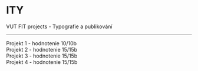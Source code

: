 # ITY
VUT FIT projects - Typografie a publikování
___________________________________________
Projekt 1 - hodnotenie 10/10b <br/>
Projekt 2 - hodnotenie 15/15b <br/>
Projekt 3 - hodnotenie 15/15b <br/>
Projekt 4 - hodnotenie 15/15b <br/>
